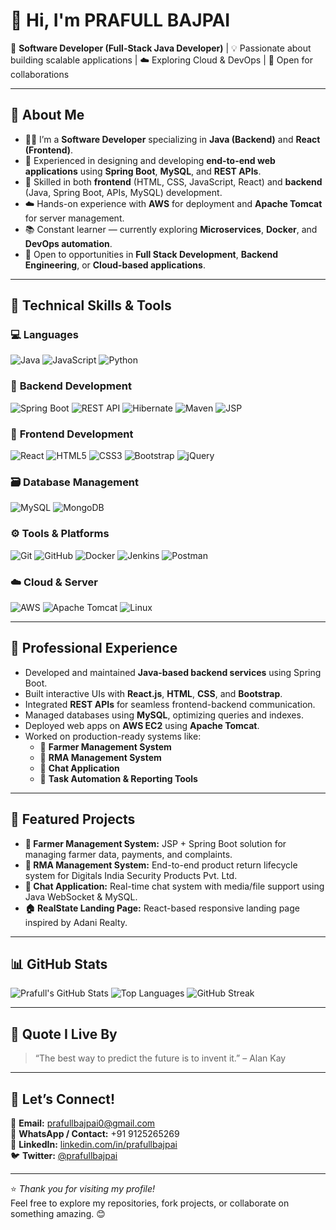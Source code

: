 # 👋 Hi, I'm **PRAFULL BAJPAI**

🚀 **Software Developer (Full-Stack Java Developer)** | 💡 Passionate about building scalable applications | ☁️ Exploring Cloud & DevOps | 🤝 Open for collaborations  

---

## 🔎 **About Me**
- 👨‍💻 I’m a **Software Developer** specializing in **Java (Backend)** and **React (Frontend)**.  
- 🧩 Experienced in designing and developing **end-to-end web applications** using **Spring Boot**, **MySQL**, and **REST APIs**.  
- 🎯 Skilled in both **frontend** (HTML, CSS, JavaScript, React) and **backend** (Java, Spring Boot, APIs, MySQL) development.  
- ☁️ Hands-on experience with **AWS** for deployment and **Apache Tomcat** for server management.  
- 📚 Constant learner — currently exploring **Microservices**, **Docker**, and **DevOps automation**.  
- 💼 Open to opportunities in **Full Stack Development**, **Backend Engineering**, or **Cloud-based applications**.  

---

## 🧠 **Technical Skills & Tools**

### 💻 **Languages**
![Java](https://img.shields.io/badge/Java-%23ED8B00.svg?style=for-the-badge&logo=openjdk&logoColor=white)
![JavaScript](https://img.shields.io/badge/JavaScript-%23323330.svg?style=for-the-badge&logo=javascript&logoColor=%23F7DF1E)
![Python](https://img.shields.io/badge/Python-%233776AB.svg?style=for-the-badge&logo=python&logoColor=white)

### 🧩 **Backend Development**
![Spring Boot](https://img.shields.io/badge/Spring%20Boot-%236DB33F.svg?style=for-the-badge&logo=springboot&logoColor=white)
![REST API](https://img.shields.io/badge/REST%20API-%23000000.svg?style=for-the-badge&logo=fastapi&logoColor=white)
![Hibernate](https://img.shields.io/badge/Hibernate-%2392B84E.svg?style=for-the-badge&logo=hibernate&logoColor=white)
![Maven](https://img.shields.io/badge/Maven-%23C71A36.svg?style=for-the-badge&logo=apachemaven&logoColor=white)
![JSP](https://img.shields.io/badge/JSP%20%2F%20Servlets-%23E34F26.svg?style=for-the-badge&logo=java&logoColor=white)

### 🎨 **Frontend Development**
![React](https://img.shields.io/badge/React-%2320232a.svg?style=for-the-badge&logo=react&logoColor=%2361DAFB)
![HTML5](https://img.shields.io/badge/HTML5-%23E34F26.svg?style=for-the-badge&logo=html5&logoColor=white)
![CSS3](https://img.shields.io/badge/CSS3-%231572B6.svg?style=for-the-badge&logo=css3&logoColor=white)
![Bootstrap](https://img.shields.io/badge/Bootstrap-%237952B3.svg?style=for-the-badge&logo=bootstrap&logoColor=white)
![jQuery](https://img.shields.io/badge/jQuery-%230769AD.svg?style=for-the-badge&logo=jquery&logoColor=white)

### 🗃️ **Database Management**
![MySQL](https://img.shields.io/badge/MySQL-%2300f.svg?style=for-the-badge&logo=mysql&logoColor=white)
![MongoDB](https://img.shields.io/badge/MongoDB-%234ea94b.svg?style=for-the-badge&logo=mongodb&logoColor=white)

### ⚙️ **Tools & Platforms**
![Git](https://img.shields.io/badge/Git-%23F05033.svg?style=for-the-badge&logo=git&logoColor=white)
![GitHub](https://img.shields.io/badge/GitHub-%23181717.svg?style=for-the-badge&logo=github&logoColor=white)
![Docker](https://img.shields.io/badge/Docker-%232496ED.svg?style=for-the-badge&logo=docker&logoColor=white)
![Jenkins](https://img.shields.io/badge/Jenkins-%23D24939.svg?style=for-the-badge&logo=jenkins&logoColor=white)
![Postman](https://img.shields.io/badge/Postman-%23FF6C37.svg?style=for-the-badge&logo=postman&logoColor=white)

### ☁️ **Cloud & Server**
![AWS](https://img.shields.io/badge/AWS-%23FF9900.svg?style=for-the-badge&logo=amazonaws&logoColor=white)
![Apache Tomcat](https://img.shields.io/badge/Apache%20Tomcat-%23F8DC75.svg?style=for-the-badge&logo=apachetomcat&logoColor=black)
![Linux](https://img.shields.io/badge/Linux-%23FCC624.svg?style=for-the-badge&logo=linux&logoColor=black)

---

## 💼 **Professional Experience**

- Developed and maintained **Java-based backend services** using Spring Boot.  
- Built interactive UIs with **React.js**, **HTML**, **CSS**, and **Bootstrap**.  
- Integrated **REST APIs** for seamless frontend-backend communication.  
- Managed databases using **MySQL**, optimizing queries and indexes.  
- Deployed web apps on **AWS EC2** using **Apache Tomcat**.  
- Worked on production-ready systems like:
  - 🌾 **Farmer Management System**
  - 🔧 **RMA Management System**
  - 💬 **Chat Application**
  - 🧾 **Task Automation & Reporting Tools**

---

## 🧩 **Featured Projects**
- **🌾 Farmer Management System:** JSP + Spring Boot solution for managing farmer data, payments, and complaints.  
- **🔧 RMA Management System:** End-to-end product return lifecycle system for Digitals India Security Products Pvt. Ltd.  
- **💬 Chat Application:** Real-time chat system with media/file support using Java WebSocket & MySQL.  
- **🏠 RealState Landing Page:** React-based responsive landing page inspired by Adani Realty.  

---

## 📊 **GitHub Stats**
![Prafull's GitHub Stats](https://github-readme-stats.vercel.app/api?username=PRAFULLBAJPAI&show_icons=true&theme=radical)
![Top Languages](https://github-readme-stats.vercel.app/api/top-langs/?username=PRAFULLBAJPAI&layout=compact&theme=radical)
![GitHub Streak](https://github-readme-streak-stats.herokuapp.com/?user=PRAFULLBAJPAI&theme=radical)

---

## 🌟 **Quote I Live By**
> “The best way to predict the future is to invent it.” – Alan Kay  

---

## 💬 **Let’s Connect!**
📧 **Email:** [prafullbajpai0@gmail.com](mailto:prafullbajpai0@gmail.com)  
📱 **WhatsApp / Contact:** +91 9125265269  
💼 **LinkedIn:** [linkedin.com/in/prafullbajpai](https://linkedin.com/in/prafullbajpai)  
🐦 **Twitter:** [@prafullbajpai](https://twitter.com/prafullbajpai)

---

⭐ *Thank you for visiting my profile!*  
Feel free to explore my repositories, fork projects, or collaborate on something amazing. 😊
